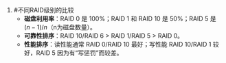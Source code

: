 1. #不同RAID级别的比较 
	  * **磁盘利用率**：RAID 0 是 100%；RAID 1 和 RAID 10 是 50%；RAID 5 是 $(n-1)/n$（n为磁盘数量）。
    *   **可靠性排序**：RAID 10/RAID 6 > RAID 1/RAID 5 > RAID 0。
    *   **性能排序**：读性能通常 RAID 0/RAID 10 最好；写性能 RAID 10/RAID 1 较好，RAID 5 因为有“写惩罚”而较差。